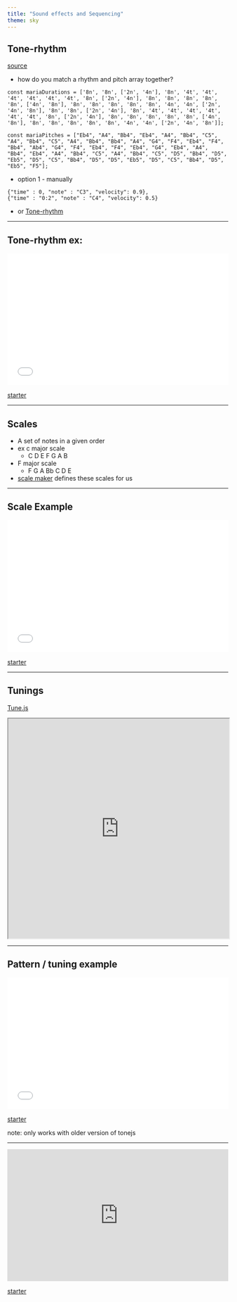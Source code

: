 ```yaml
---
title: "Sound effects and Sequencing"
theme: sky 
---
```


## Tone-rhythm

[source](https://github.com/scraggo/tone-rhythm)

- how do you match a rhythm and pitch array together? 

```
const mariaDurations = ['8n', '8n', ['2n', '4n'], '8n', '4t', '4t', '4t', '4t', '4t', '4t', '8n', ['2n', '4n'], '8n', '8n', '8n', '8n', '8n', ['4n', '8n'], '8n', '8n', '8n', '8n', '8n', '4n', '4n', ['2n', '4n', '8n'], '8n', '8n', ['2n', '4n'], '8n', '4t', '4t', '4t', '4t', '4t', '4t', '8n', ['2n', '4n'], '8n', '8n', '8n', '8n', '8n', ['4n', '8n'], '8n', '8n', '8n', '8n', '8n', '4n', '4n', ['2n', '4n', '8n']];

const mariaPitches = ["Eb4", "A4", "Bb4", "Eb4", "A4", "Bb4", "C5", "A4", "Bb4", "C5", "A4", "Bb4", "Bb4", "A4", "G4", "F4", "Eb4", "F4", "Bb4", "Ab4", "G4", "F4", "Eb4", "F4", "Eb4", "G4", "Eb4", "A4", "Bb4", "Eb4", "A4", "Bb4", "C5", "A4", "Bb4", "C5", "D5", "Bb4", "D5", "Eb5", "D5", "C5", "Bb4", "D5", "D5", "Eb5", "D5", "C5", "Bb4", "D5", "Eb5", "F5"];
```

- option 1 - manually
```
{"time" : 0, "note" : "C3", "velocity": 0.9},
{"time" : "0:2", "note" : "C4", "velocity": 0.5}
```
- or [Tone-rhythm](https://github.com/scraggo/tone-rhythm/blob/master/src/tone-rhythm.js#L102)
  
---

## Tone-rhythm ex:

<iframe height="300" style="width: 100%;" scrolling="no" title="Tone-rhythm - Maria " src="//codepen.io/lsuddem/embed/zbNyeK/?height=300&theme-id=35490&default-tab=js,result" frameborder="no" allowtransparency="true" allowfullscreen="true">
  See the Pen <a href='https://codepen.io/lsuddem/pen/zbNyeK/'>Tone-rhythm - Maria </a> by LSU DDEM
  (<a href='https://codepen.io/lsuddem'>@lsuddem</a>) on <a href='https://codepen.io'>CodePen</a>.
</iframe>

[starter](https://codepen.io/lsuddem/pen/qvRgOp)

---

## Scales 

- A set of notes in a given order
- ex c major scale
  - C D E F G A B 
- F major scale
  - F G A Bb C D E
- [scale maker](https://github.com/davidcole1977/scale-maker) defines these scales for us

---

## Scale Example

<iframe height="300" style="width: 100%;" scrolling="no" title="Tone + Teoria - Scales / Chords" src="//codepen.io/lsuddem/embed/pYRGeb/?height=300&theme-id=35490&default-tab=js,result" frameborder="no" allowtransparency="true" allowfullscreen="true">
  See the Pen <a href='https://codepen.io/lsuddem/pen/pYRGeb/'>Tone + Teoria - Scales / Chords</a> by LSU DDEM
  (<a href='https://codepen.io/lsuddem'>@lsuddem</a>) on <a href='https://codepen.io'>CodePen</a>.
</iframe>

[starter](https://codepen.io/lsuddem/pen/GereRg?editors=0011)

---

## Tunings

[Tune.js](https://github.com/abbernie/tune)

<iframe src="https://abbernie.github.io/tune/" width="100%" height="500px"></iframe>


---

## Pattern / tuning example

<iframe height="300" style="width: 100%;" scrolling="no" title="Tone Ctrl and Tuning" src="//codepen.io/lsuddem/embed/QodXJm/?height=300&theme-id=35490&default-tab=js,result" frameborder="no" allowtransparency="true" allowfullscreen="true">
  See the Pen <a href='https://codepen.io/lsuddem/pen/QodXJm/'>Tone Ctrl and Tuning</a> by LSU DDEM
  (<a href='https://codepen.io/lsuddem'>@lsuddem</a>) on <a href='https://codepen.io'>CodePen</a>.
</iframe>

[starter](https://codepen.io/lsuddem/pen/PLWMWQ?editors=1011)

note: only works with older version of tonejs

---
<iframe height="300" style="width: 100%;" scrolling="no" title="Tone.js + Total Serialism - FINISHED" src="https://codepen.io/lsuddem/embed/xxRqKve?height=300&theme-id=37199&default-tab=js,result" frameborder="no" loading="lazy" allowtransparency="true" allowfullscreen="true">
  See the Pen <a href='https://codepen.io/lsuddem/pen/xxRqKve'>Tone.js + Total Serialism - FINISHED</a> by LSU DDEM
  (<a href='https://codepen.io/lsuddem'>@lsuddem</a>) on <a href='https://codepen.io'>CodePen</a>.
</iframe>

[starter](https://codepen.io/lsuddem/pen/OJbBvJq?editors=0010)